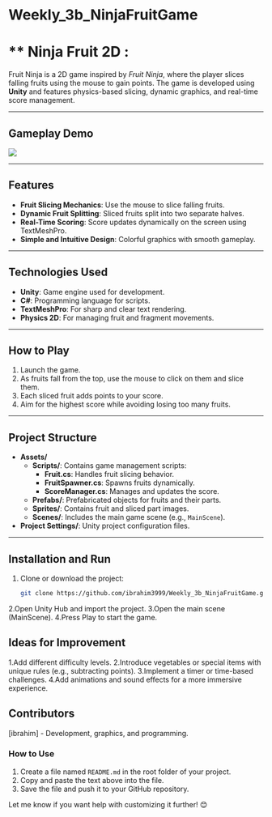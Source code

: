 # Weekly_3b_NinjaFruitGame

# ** Ninja Fruit 2D :
Fruit Ninja is a 2D game inspired by *Fruit Ninja*, where the player slices falling fruits using the mouse to gain points. The game is developed using **Unity** and features physics-based slicing, dynamic graphics, and real-time score management.


---
## Gameplay Demo

[![](https://img.youtube.com/vi/your_video_id/0.jpg)](https://www.youtube.com/watch?v=your_video_id)

---

## **Features**
- **Fruit Slicing Mechanics**: Use the mouse to slice falling fruits.
- **Dynamic Fruit Splitting**: Sliced fruits split into two separate halves.
- **Real-Time Scoring**: Score updates dynamically on the screen using TextMeshPro.
- **Simple and Intuitive Design**: Colorful graphics with smooth gameplay.

---

## **Technologies Used**
- **Unity**: Game engine used for development.
- **C#**: Programming language for scripts.
- **TextMeshPro**: For sharp and clear text rendering.
- **Physics 2D**: For managing fruit and fragment movements.

---

## **How to Play**
1. Launch the game.
2. As fruits fall from the top, use the mouse to click on them and slice them.
3. Each sliced fruit adds points to your score.
4. Aim for the highest score while avoiding losing too many fruits.

---

## **Project Structure**
- **Assets/**  
  - **Scripts/**: Contains game management scripts:
    - **Fruit.cs**: Handles fruit slicing behavior.
    - **FruitSpawner.cs**: Spawns fruits dynamically.
    - **ScoreManager.cs**: Manages and updates the score.
  - **Prefabs/**: Prefabricated objects for fruits and their parts.
  - **Sprites/**: Contains fruit and sliced part images.
  - **Scenes/**: Includes the main game scene (e.g., `MainScene`).
- **Project Settings/**: Unity project configuration files.

---

## **Installation and Run**
1. Clone or download the project:
   ```bash
   git clone https://github.com/ibrahim3999/Weekly_3b_NinjaFruitGame.git
   ```
2.Open Unity Hub and import the project.
3.Open the main scene (MainScene).
4.Press Play to start the game.

## **Ideas for Improvement** ##
1.Add different difficulty levels.
2.Introduce vegetables or special items with unique rules (e.g., subtracting points).
3.Implement a timer or time-based challenges.
4.Add animations and sound effects for a more immersive experience.

## **Contributors** ##
[ibrahim] - Development, graphics, and programming.


### **How to Use**
1. Create a file named `README.md` in the root folder of your project.
2. Copy and paste the text above into the file.
3. Save the file and push it to your GitHub repository.

Let me know if you want help with customizing it further! 😊

   

